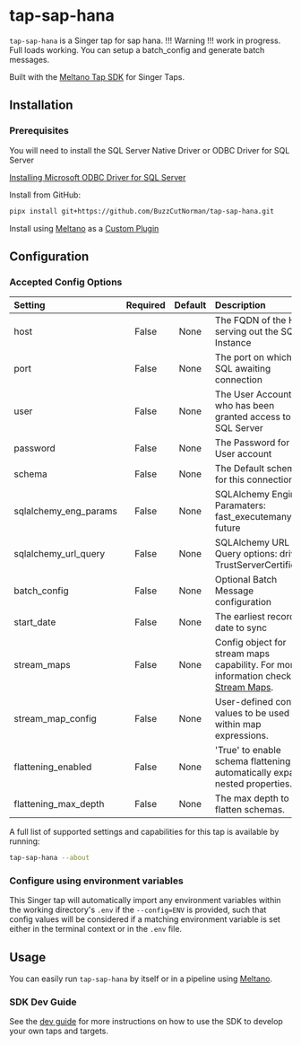 # tap-sap-hana

`tap-sap-hana` is a Singer tap for sap hana. !!! Warning !!! work in progress.  Full loads working. You can setup a batch_config and generate batch messages.

Built with the [Meltano Tap SDK](https://sdk.meltano.com) for Singer Taps.

<!--

Developer TODO: Update the below as needed to correctly describe the install procedure. For instance, if you do not have a PyPi repo, or if you want users to directly install from your git repo, you can modify this step as appropriate.
-->
## Installation

### Prerequisites
You will need to install the SQL Server Native Driver or ODBC Driver for SQL Server

[Installing Microsoft ODBC Driver for SQL Server](https://learn.microsoft.com/en-us/sql/connect/odbc/windows/system-requirements-installation-and-driver-files?view=sql-server-ver16#installing-microsoft-odbc-driver-for-sql-server)
<!--
Install from PyPi:

```bash
pipx install tap-sap-hana
```
-->
Install from GitHub:

```bash
pipx install git+https://github.com/BuzzCutNorman/tap-sap-hana.git
```

Install using [Meltano](https://www.meltano.com) as a [Custom Plugin](https://docs.meltano.com/guide/plugin-management#custom-plugins)

## Configuration

### Accepted Config Options

<!--
Developer TODO: Provide a list of config options accepted by the tap.

This section can be created by copy-pasting the CLI output from:

```
tap-sap-hana --about --format=markdown
```
-->


| Setting             | Required | Default | Description |
|:--------------------|:--------:|:-------:|:------------|
| host                | False    | None    | The FQDN of the Host serving out the SQL Instance |
| port                | False    | None    | The port on which SQL awaiting connection |
| user                | False    | None    | The User Account who has been granted access to the SQL Server |
| password            | False    | None    | The Password for the User account |
| schema              | False    | None    | The Default schema for this connection |
| sqlalchemy_eng_params| False    | None    | SQLAlchemy Engine Paramaters: fast_executemany, future |
| sqlalchemy_url_query| False    | None    | SQLAlchemy URL Query options: driver, TrustServerCertificate |
| batch_config        | False    | None    | Optional Batch Message configuration |
| start_date          | False    | None    | The earliest record date to sync |
| stream_maps         | False    | None    | Config object for stream maps capability. For more information check out [Stream Maps](https://sdk.meltano.com/en/latest/stream_maps.html). |
| stream_map_config   | False    | None    | User-defined config values to be used within map expressions. |
| flattening_enabled  | False    | None    | 'True' to enable schema flattening and automatically expand nested properties. |
| flattening_max_depth| False    | None    | The max depth to flatten schemas. |

A full list of supported settings and capabilities for this
tap is available by running:

```bash
tap-sap-hana --about
```

### Configure using environment variables

This Singer tap will automatically import any environment variables within the working directory's
`.env` if the `--config=ENV` is provided, such that config values will be considered if a matching
environment variable is set either in the terminal context or in the `.env` file.
<!--
### Source Authentication and Authorization


Developer TODO: If your tap requires special access on the source system, or any special authentication requirements, provide those here.
-->

## Usage

You can easily run `tap-sap-hana` by itself or in a pipeline using [Meltano](https://meltano.com/).

<!--
### Executing the Tap Directly

```bash
tap-sap-hana --version
tap-sap-hana --help
tap-sap-hana --config CONFIG --discover > ./catalog.json
```

## Developer Resources

Follow these instructions to contribute to this project.

### Initialize your Development Environment

```bash
pipx install poetry
poetry install
```

### Create and Run Tests

Create tests within the `tap_sap_hana/tests` subfolder and
  then run:

```bash
poetry run pytest
```

You can also test the `tap-sap-hana` CLI interface directly using `poetry run`:

```bash
poetry run tap-sap-hana --help
```

### Testing with [Meltano](https://www.meltano.com)

_**Note:** This tap will work in any Singer environment and does not require Meltano.
Examples here are for convenience and to streamline end-to-end orchestration scenarios._

<!--
Developer TODO:
Your project comes with a custom `meltano.yml` project file already created. Open the `meltano.yml` and follow any "TODO" items listed in
the file.
-->
<!--
Next, install Meltano (if you haven't already) and any needed plugins:

```bash
# Install meltano
pipx install meltano
# Initialize meltano within this directory
cd tap-sap-hana
meltano install
```

Now you can test and orchestrate using Meltano:

```bash
# Test invocation:
meltano invoke tap-sap-hana --version
# OR run a test `elt` pipeline:
meltano elt tap-sap-hana target-jsonl
```
-->
### SDK Dev Guide

See the [dev guide](https://sdk.meltano.com/en/latest/dev_guide.html) for more instructions on how to use the SDK to
develop your own taps and targets.
